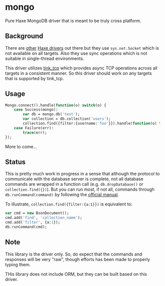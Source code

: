 # mongo

Pure Haxe MongoDB driver that is meant to be truly cross platform.

## Background

There are [other](https://github.com/MattTuttle/mongo-haxe-driver) 
[Haxe drivers](https://bitbucket.org/yar3333/haxe-mongomod) out there but they
use `sys.net.Socket` which is not available on all targets. Also they use sync
operations which is not suitable in single-thread environments.

This driver utilizes [tink_tcp](https://github.com/haxetink/tink_tcp) which
provides async TCP operations across all targets in a consistent manner.
So this driver should work on any targets that is supported by tink_tcp.

## Usage

```haxe
Mongo.connect().handle(function(o) switch(o) {
	case Success(mongo):
		var db = mongo.db('test');
		var collection = db.collection('users');
		collection.find({filter:{username:'foo'}}).handle(function(o) trace(o));
	case Failure(err):
		trace(err);
});
```

More to come...

## Status

This is pretty much work in progress in a sense that although the protocol to
communicate with the database server is complete, not all database commands are
wrapped in a function call (e.g. `db.dropDatabase()` or `collection.find({})`).
But you can run most, if not all, commands through `db.runCommand(command)` by
following the [official manual](https://docs.mongodb.com/manual/reference/command).

To illustrate, `collection.find({filter:{a:1}})` is equivalent to:
```haxe
var cmd = new BsonDocument();
cmd.add('find', 'collection_name');
cmd.add('filter', {a:1});
db.runCommand(cmd);
```

## Note

This library is the driver only. So, do expect that the commands and responses 
will be very "raw", though efforts has been made to properly typing them.

THis library does not include ORM, but they can be built based on this driver.